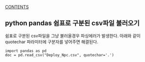 [CONTENTS](README.md)
## python pandas 쉼표로 구분된 csv파일 불러오기
쉼표로 구분된 csv파일을 그냥 불러올경우 파싱에러가 발생한다.
아래와 같이 quotechar 파라미터에 구분자를 넣어주면 해결된다.

    import pandas as pd
    doc = pd.read_csv("Deploy_Npc.csv", quotechar='.')